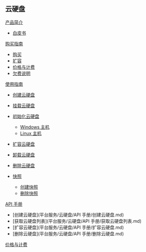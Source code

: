 ## 云硬盘

[产品简介]()
 
* [白皮书](平台服务/云硬盘/产品简介/云硬盘白皮书.md)

[购买指南]()
* [购买]()
* [扩容]()
* [价格与计费](平台服务/云硬盘/购买指南/云硬盘价格与计费.md)
* [欠费说明]()

[使用指南]()
* [创建云硬盘](平台服务/云硬盘/使用指南/创建云硬盘.md)
* [挂载云硬盘]()
* [初始化云硬盘]()

  * [Windows 主机]()
  * [Linux 主机]()
* [扩容云硬盘](平台服务/云硬盘/使用指南/扩容云硬盘.md)
* [卸载云硬盘]()
* [删除云硬盘](平台服务/云硬盘/使用指南/删除云硬盘.md)
* [快照]()

  * [创建快照](平台服务/云硬盘/使用指南/快找/创建快照.md)
  * [删除快照]()

[API 手册]()

* [创建云硬盘](平台服务/云硬盘/API 手册/创建云硬盘.md)
* [获取云硬盘列表](平台服务/云硬盘/API 手册/获取云硬盘列表.md)
* [扩容云硬盘](平台服务/云硬盘/API 手册/扩容云硬盘.md)
* [删除云硬盘](平台服务/云硬盘/API 手册/删除云硬盘.md)

[价格与计费](平台服务/云硬盘/云硬盘价格与计费.md)









